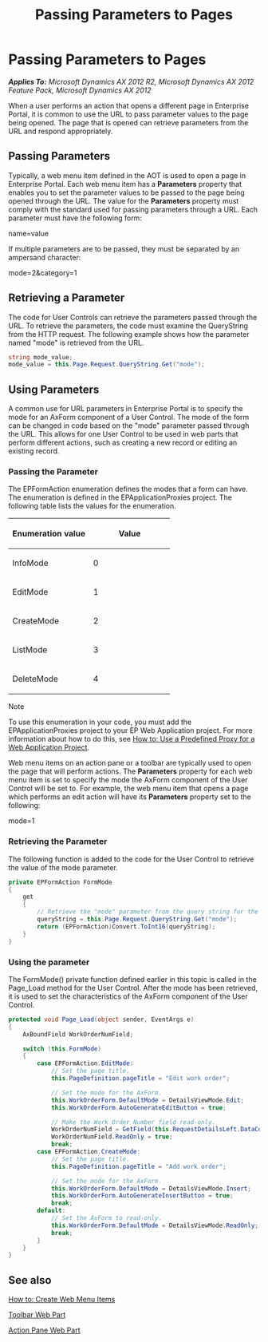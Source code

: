 ﻿---
title: Passing Parameters to Pages
TOCTitle: Passing Parameters to Pages
ms:assetid: 2ff553c3-6ef9-499b-98fd-e6c87124d0f5
ms:mtpsurl: https://msdn.microsoft.com/en-us/library/Cc568832(v=AX.60)
ms:contentKeyID: 28119423
ms.date: 11/07/2012
mtps_version: v=AX.60
dev_langs:
- csharp
---

# Passing Parameters to Pages 


_**Applies To:** Microsoft Dynamics AX 2012 R2, Microsoft Dynamics AX 2012 Feature Pack, Microsoft Dynamics AX 2012_

When a user performs an action that opens a different page in Enterprise Portal, it is common to use the URL to pass parameter values to the page being opened. The page that is opened can retrieve parameters from the URL and respond appropriately.

## Passing Parameters

Typically, a web menu item defined in the AOT is used to open a page in Enterprise Portal. Each web menu item has a **Parameters** property that enables you to set the parameter values to be passed to the page being opened through the URL. The value for the **Parameters** property must comply with the standard used for passing parameters through a URL. Each parameter must have the following form:

name=value

If multiple parameters are to be passed, they must be separated by an ampersand character:

mode=2\&category=1

## Retrieving a Parameter

The code for User Controls can retrieve the parameters passed through the URL. To retrieve the parameters, the code must examine the QueryString from the HTTP request. The following example shows how the parameter named "mode" is retrieved from the URL.

``` csharp
string mode_value;
mode_value = this.Page.Request.QueryString.Get("mode");
```

## Using Parameters

A common use for URL parameters in Enterprise Portal is to specify the mode for an AxForm component of a User Control. The mode of the form can be changed in code based on the "mode" parameter passed through the URL. This allows for one User Control to be used in web parts that perform different actions, such as creating a new record or editing an existing record.

### Passing the Parameter

The EPFormAction enumeration defines the modes that a form can have. The enumeration is defined in the EPApplicationProxies project. The following table lists the values for the enumeration.

<table>
<colgroup>
<col style="width: 50%" />
<col style="width: 50%" />
</colgroup>
<thead>
<tr class="header">
<th><p>Enumeration value</p></th>
<th><p>Value</p></th>
</tr>
</thead>
<tbody>
<tr class="odd">
<td><p>InfoMode</p></td>
<td><p>0</p></td>
</tr>
<tr class="even">
<td><p>EditMode</p></td>
<td><p>1</p></td>
</tr>
<tr class="odd">
<td><p>CreateMode</p></td>
<td><p>2</p></td>
</tr>
<tr class="even">
<td><p>ListMode</p></td>
<td><p>3</p></td>
</tr>
<tr class="odd">
<td><p>DeleteMode</p></td>
<td><p>4</p></td>
</tr>
</tbody>
</table>



> [!NOTE]
> <P>To use this enumeration in your code, you must add the EPApplicationProxies project to your EP Web Application project. For more information about how to do this, see <A href="how-to-use-a-predefined-proxy-for-a-web-application-project.md">How to: Use a Predefined Proxy for a Web Application Project</A>.</P>



Web menu items on an action pane or a toolbar are typically used to open the page that will perform actions. The **Parameters** property for each web menu item is set to specify the mode the AxForm component of the User Control will be set to. For example, the web menu item that opens a page which performs an edit action will have its **Parameters** property set to the following:

mode=1

### Retrieving the Parameter

The following function is added to the code for the User Control to retrieve the value of the mode parameter.

``` csharp
private EPFormAction FormMode
{
    get
    {
        // Retrieve the "mode" parameter from the query string for the page.
        queryString = this.Page.Request.QueryString.Get("mode");
        return (EPFormAction)Convert.ToInt16(queryString);
    }
}
```

### Using the parameter

The FormMode() private function defined earlier in this topic is called in the Page\_Load method for the User Control. After the mode has been retrieved, it is used to set the characteristics of the AxForm component of the User Control.

``` csharp
protected void Page_Load(object sender, EventArgs e)
{
    AxBoundField WorkOrderNumField;

    switch (this.FormMode)
    {
        case EPFormAction.EditMode:
            // Set the page title.
            this.PageDefinition.pageTitle = "Edit work order";

            // Set the mode for the AxForm.
            this.WorkOrderForm.DefaultMode = DetailsViewMode.Edit;
            this.WorkOrderForm.AutoGenerateEditButton = true;

            // Make the Work Order Number field read-only.
            WorkOrderNumField = GetField(this.RequestDetailsLeft.DataControlFieldCollection, "WorkOrderNum");
            WorkOrderNumField.ReadOnly = true;
            break;
        case EPFormAction.CreateMode:
            // Set the page title.
            this.PageDefinition.pageTitle = "Add work order";

            // Set the mode for the AxForm.
            this.WorkOrderForm.DefaultMode = DetailsViewMode.Insert;
            this.WorkOrderForm.AutoGenerateInsertButton = true;
            break;
        default:
            // Set the AxForm to read-only.
            this.WorkOrderForm.DefaultMode = DetailsViewMode.ReadOnly;
            break;
        }
    }
}
```

## See also

[How to: Create Web Menu Items](how-to-create-web-menu-items.md)

[Toolbar Web Part](toolbar-web-part.md)

[Action Pane Web Part](action-pane-web-part.md)

